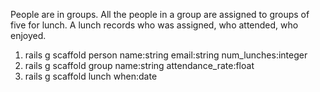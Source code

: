 

People are in groups.   All the people in a group are assigned to groups
of five for lunch.   A lunch records who was assigned, who attended, who enjoyed.

1. rails g scaffold person name:string email:string num_lunches:integer
1. rails g scaffold group name:string attendance_rate:float
1. rails g scaffold lunch when:date

